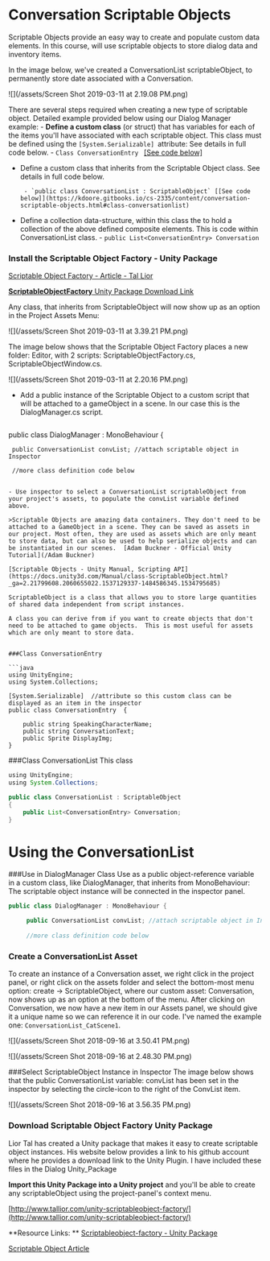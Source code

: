 # Conversation Scriptable Objects
Scriptable Objects provide an easy way to create and populate custom data elements. In this course, will use scriptable objects to store dialog data and inventory items.

In the image below, we've created a ConversationList scriptableObject, to permanently store date associated with a Conversation.

![](/assets/Screen Shot 2019-03-11 at 2.19.08 PM.png)

There are several steps required when creating a new type of scriptable object. Detailed example provided below using our Dialog Manager example: 
    -  **Define a custom class** (or struct) that has variables for each of the items you'll have associated with each  scriptable object.  This class must be defined using the `[System.Serializable] `attribute:  See details in full code below.
        - `Class ConversationEntry ` [[See code below]](https://kdoore.gitbooks.io/cs-2335/content/conversation-scriptable-objects.html#class-conversationentry)
        
-  Define a custom class that inherits from the Scriptable Object class. See details in full code below.

        - `public class ConversationList : ScriptableObject` [[See code below]](https://kdoore.gitbooks.io/cs-2335/content/conversation-scriptable-objects.html#class-conversationlist)


-  Define a collection data-structure, within this class the  to hold a collection of the above defined composite elements. This is code within ConversationList class. 
        - `public List<ConversationEntry> Conversation`

### Install the Scriptable Object Factory - Unity Package  

[Scriptable Object Factory - Article - Tal Lior](http://www.li0rtal.com/unity-scriptableobject-factory/)

[**ScriptableObjectFactory** Unity Package Download Link](https://www.dropbox.com/s/vdvf5si4go3jnb5/ScriptableObjectFactory.unitypackage)


Any class, that inherits from ScriptableObject will now show up as an option in the Project Assets Menu: 

![](/assets/Screen Shot 2019-03-11 at 3.39.21 PM.png)

The image below shows that the Scriptable Object Factory places a new folder: Editor, with 2 scripts: ScriptableObjectFactory.cs, ScriptableObjectWindow.cs.  

![](/assets/Screen Shot 2019-03-11 at 2.20.16 PM.png)

- Add a public instance of the Scriptable Object to a custom script that will be attached to a gameObject in a scene.  In our case this is the DialogManager.cs script.
  
     ```java
public class DialogManager : MonoBehaviour {

     public ConversationList convList; //attach scriptable object in Inspector
     
     //more class definition code below
```

- Use inspector to select a ConversationList scriptableObject from your project's assets, to populate the convList variable defined above.

>Scriptable Objects are amazing data containers. They don't need to be attached to a GameObject in a scene. They can be saved as assets in our project. Most often, they are used as assets which are only meant to store data, but can also be used to help serialize objects and can be instantiated in our scenes.  [Adam Buckner - Official Unity Tutorial](/Adam Buckner)

[Scriptable Objects - Unity Manual, Scripting API](https://docs.unity3d.com/Manual/class-ScriptableObject.html?_ga=2.21799608.2060655022.1537129337-1484586345.1534795685)

ScriptableObject is a class that allows you to store large quantities of shared data independent from script instances. 

A class you can derive from if you want to create objects that don't need to be attached to game objects.  This is most useful for assets which are only meant to store data.


###Class ConversationEntry

```java
using UnityEngine;
using System.Collections;

[System.Serializable]  //attribute so this custom class can be displayed as an item in the inspector
public class ConversationEntry  {

    public string SpeakingCharacterName;
    public string ConversationText;
    public Sprite DisplayImg;
}
```

###Class ConversationList
This class

```java
using UnityEngine;
using System.Collections;

public class ConversationList : ScriptableObject
{
    public List<ConversationEntry> Conversation;
}
```

# Using the ConversationList

###Use in DialogManager Class
Use as a public object-reference variable in a custom class, like DialogManager, that inherits from MonoBehaviour: The scriptable object instance will be connected in the inspector panel. 

```java
public class DialogManager : MonoBehaviour {

     public ConversationList convList; //attach scriptable object in Inspector
     
     //more class definition code below
```

### Create a ConversationList Asset

To create an instance of a Conversation asset, we right click in the project panel, or right click on the assets folder and select the bottom-most menu option: create -&gt; ScriptableObject, where our custom asset: Conversation, now shows up as an option at the bottom of the menu.  After clicking on Conversation, we now have a new item in our Assets panel, we should give it a unique name so we can reference it in our code.  I've named the example one: `ConversationList_CatScene1`.

![](/assets/Screen Shot 2018-09-16 at 3.50.41 PM.png)

![](/assets/Screen Shot 2018-09-16 at 2.48.30 PM.png)

###Select ScriptableObject Instance in Inspector
The image below shows that the public ConversationList variable: convList has been set in the inspector by selecting the circle-icon to the right of the ConvList item.


![](/assets/Screen Shot 2018-09-16 at 3.56.35 PM.png) 

### Download Scriptable Object Factory Unity Package

Lior Tal has created a Unity package that makes it easy to create scriptable object instances.  His website below provides a link to his github account where he provides a download link to the Unity Plugin.  I have included these files in the Dialog Unity_Package

**Import this Unity Package into a Unity project** and you'll be able to create any scriptableObject using the project-panel's context menu.

[http://www.tallior.com/unity-scriptableobject-factory/](http://www.tallior.com/unity-scriptableobject-factory/)


**Resource Links: **
[Scriptableobject-factory - Unity Package](http://www.tallior.com/unity-scriptableobject-factory/)


[Scriptable Object Article](http://ivanozanchetta.com/gamedev/unity3d/unity-serialization-behind-scriptableobject/)



